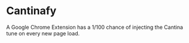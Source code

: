 # Cantinafy

A Google Chrome Extension has a 1/100 chance of injecting the Cantina tune on every new page load.
